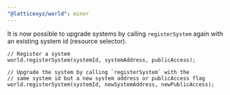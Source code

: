```yaml
---
"@latticexyz/world": minor
---
```


It is now possible to upgrade systems by calling `registerSystem` again with an existing system id (resource selector).

```solidity
// Register a system
world.registerSystem(systemId, systemAddress, publicAccess);

// Upgrade the system by calling `registerSystem` with the
// same system id but a new system address or publicAccess flag
world.registerSystem(systemId, newSystemAddress, newPublicAccess);
```

